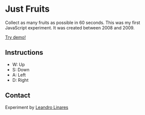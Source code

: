 # Just Fruits
Collect as many fruits as possible in 60 seconds.
This was my first JavaScript experiment. It was created between 2008 and 2009.

[Try demo!](http://llinares.github.com/just-fruits/)

## Instructions
* W: Up
* S: Down
* A: Left
* D: Right

## Contact
Experiment by [Leandro Linares](http://leanlinares.me)